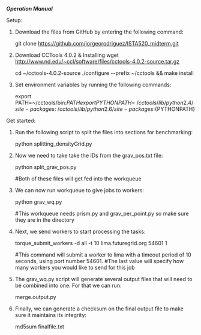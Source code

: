 ***Operation Manual***

Setup:
1.	Download the files from GitHub by entering the following command:

    git clone https://github.com/jorgeorodriguez/ISTA520_midterm.git


2.	Download CCTools 4.0.2 & Installing 
    wget http://www.nd.edu/~ccl/software/files/cctools-4.0.2-source.tar.gz

    cd ~/cctools-4.0.2-source
    ./configure --prefix ~/cctools && make install

3.	Set environment variables by running the following commands:

    export PATH=~/cctools/bin:${PATH}
    export PYTHONPATH=~/cctools/lib/python2.4/site-packages:~/cctools/lib/python2.6/site-packages:${PYTHONPATH}




Get started:
1.	Run the following script to split the files into sections for benchmarking:

    python splitting_densityGrid.py

2.  Now we need to take take the IDs from the grav_pos.txt file:
    
    python split_grav_pos.py

    #Both of these files will get fed into the workqueue

3.	We can now run workqueue to give jobs to workers:

    python grav_wq.py
    
    #This workqueue needs prism.py and grav_per_point.py so make sure they are in the directory

3.	Next, we send workers to start processing the tasks:

    torque_submit_workers -d all -t 10 lima.futuregrid.org 54601 1


    #This command will submit a worker to lima with a timeout period of 10 seconds, using port number 54601. 
    #The last value will specify how many workers you would like to send for this job


4.	The grav_wq.py script will generate several output files that will need to be combined into one. For that we can run:

    merge.output.py


5.	Finally, we can generate a checksum on the final output file to make sure it maintains its integrity:

    md5sum finalfile.txt
